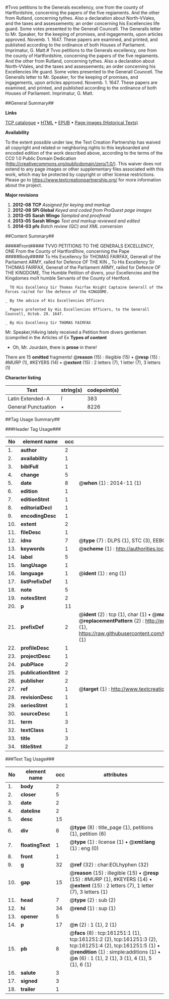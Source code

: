 #Tvvo petitions to the Generals excellency, one from the county of Hartfordshire, concerning the papers of the five regiaments. And the other from Rutland, concerning tythes. Also a declaration about North-VVales, and the taxes and assessements; an order concerning his Excellencies life guard. Some votes presented to the Generall Councell. The Generalls letter to Mr. Speaker, for the keeping of promises, and ingagements, upon articles approved. Novemb. 1. 1647. These papers are examined, and printed, and published according to the ordinance of both Houses of Parliament. Imprimatur, G. Matt.#
Tvvo petitions to the Generals excellency, one from the county of Hartfordshire, concerning the papers of the five regiaments. And the other from Rutland, concerning tythes. Also a declaration about North-VVales, and the taxes and assessements; an order concerning his Excellencies life guard. Some votes presented to the Generall Councell. The Generalls letter to Mr. Speaker, for the keeping of promises, and ingagements, upon articles approved. Novemb. 1. 1647. These papers are examined, and printed, and published according to the ordinance of both Houses of Parliament. Imprimatur, G. Matt.

##General Summary##

**Links**

[TCP catalogue](http://www.ota.ox.ac.uk/tcp/)  • 
[HTML](http://tei.it.ox.ac.uk/tcp/Texts-HTML/free/A95/A95478.html)  • 
[EPUB](http://tei.it.ox.ac.uk/tcp/Texts-EPUB/free/A95/A95478.epub) • 
[Page images (Historical Texts)](https://historicaltexts.jisc.ac.uk/eebo-99863692e)

**Availability**

To the extent possible under law, the Text Creation Partnership has waived all copyright and related or neighboring rights to this keyboarded and encoded edition of the work described above, according to the terms of the CC0 1.0 Public Domain Dedication (http://creativecommons.org/publicdomain/zero/1.0/). This waiver does not extend to any page images or other supplementary files associated with this work, which may be protected by copyright or other license restrictions. Please go to https://www.textcreationpartnership.org/ for more information about the project.

**Major revisions**

1. __2012-08__ __TCP__ *Assigned for keying and markup*
1. __2012-08__ __SPi Global__ *Keyed and coded from ProQuest page images*
1. __2013-05__ __Sarah Wingo__ *Sampled and proofread*
1. __2013-05__ __Sarah Wingo__ *Text and markup reviewed and edited*
1. __2014-03__ __pfs__ *Batch review (QC) and XML conversion*

##Content Summary##

#####Front#####
TVVO PETITIONS TO THE GENERALS EXCELLENCY, ONE From the County of Hartfordſhire, concerning the Pape
#####Body#####
To His Excellency Sir THOMAS FAIRFAX, Generall of the Parliament ARMY, raiſed for Defence OF THE KIN
    _ To His Excellency Sir THOMAS FAIRFAX, Generall of the Parliament ARMY, raiſed for Defence OF THE KINGDOME, The Humble Petition of divers, your Excellencies and the Kingdomes moſt humble Servants of the County of Hertford.

    _ TO His Excellency Sir Thomas Fairfax Knight Captaine Generall of the Forces raiſed for the defence of the KINGDOME.

    _ By the advice of His Excellencies Officers

    _ Papers preſented by His Excellencies Officers, to the Generall Councell, Octob. 29. 1647.

    _ By His Excellency Sir THOMAS FAIRFAX
Mr. Speaker,HAving lately received a Petition from divers gentlemen (compriſed in the Articles of Ex
**Types of content**

  * Oh, Mr. Jourdain, there is **prose** in there!

There are 15 **omitted** fragments! 
 @__reason__ (15) : illegible (15)  •  @__resp__ (15) : #MURP (1), #KEYERS (14)  •  @__extent__ (15) : 2 letters (7), 1 letter (7), 3 letters (1)

**Character listing**


|Text|string(s)|codepoint(s)|
|---|---|---|
|Latin Extended-A|ſ|383|
|General Punctuation|•|8226|

##Tag Usage Summary##

###Header Tag Usage###

|No|element name|occ|attributes|
|---|---|---|---|
|1.|__author__|2||
|2.|__availability__|1||
|3.|__biblFull__|1||
|4.|__change__|5||
|5.|__date__|8| @__when__ (1) : 2014-11 (1)|
|6.|__edition__|1||
|7.|__editionStmt__|1||
|8.|__editorialDecl__|1||
|9.|__encodingDesc__|1||
|10.|__extent__|2||
|11.|__fileDesc__|1||
|12.|__idno__|7| @__type__ (7) : DLPS (1), STC (3), EEBO-CITATION (1), PROQUEST (1), VID (1)|
|13.|__keywords__|1| @__scheme__ (1) : http://authorities.loc.gov/ (1)|
|14.|__label__|5||
|15.|__langUsage__|1||
|16.|__language__|1| @__ident__ (1) : eng (1)|
|17.|__listPrefixDef__|1||
|18.|__note__|5||
|19.|__notesStmt__|2||
|20.|__p__|11||
|21.|__prefixDef__|2| @__ident__ (2) : tcp (1), char (1)  •  @__matchPattern__ (2) : ([0-9\-]+):([0-9IVX]+) (1), (.+) (1)  •  @__replacementPattern__ (2) : http://eebo.chadwyck.com/downloadtiff?vid=$1&page=$2 (1), https://raw.githubusercontent.com/textcreationpartnership/Texts/master/tcpchars.xml#$1 (1)|
|22.|__profileDesc__|1||
|23.|__projectDesc__|1||
|24.|__pubPlace__|2||
|25.|__publicationStmt__|2||
|26.|__publisher__|2||
|27.|__ref__|1| @__target__ (1) : http://www.textcreationpartnership.org/docs/. (1)|
|28.|__revisionDesc__|1||
|29.|__seriesStmt__|1||
|30.|__sourceDesc__|1||
|31.|__term__|3||
|32.|__textClass__|1||
|33.|__title__|3||
|34.|__titleStmt__|2||


###Text Tag Usage###

|No|element name|occ|attributes|
|---|---|---|---|
|1.|__body__|2||
|2.|__closer__|5||
|3.|__date__|2||
|4.|__dateline__|2||
|5.|__desc__|15||
|6.|__div__|8| @__type__ (8) : title_page (1), petitions (1), petition (6)|
|7.|__floatingText__|1| @__type__ (1) : license (1)  •  @__xml:lang__ (1) : eng (0)|
|8.|__front__|1||
|9.|__g__|32| @__ref__ (32) : char:EOLhyphen (32)|
|10.|__gap__|15| @__reason__ (15) : illegible (15)  •  @__resp__ (15) : #MURP (1), #KEYERS (14)  •  @__extent__ (15) : 2 letters (7), 1 letter (7), 3 letters (1)|
|11.|__head__|7| @__type__ (2) : sub (2)|
|12.|__hi__|34| @__rend__ (1) : sup (1)|
|13.|__opener__|5||
|14.|__p__|17| @__n__ (2) : 1 (1), 2 (1)|
|15.|__pb__|8| @__facs__ (8) : tcp:161251:1 (1), tcp:161251:2 (2), tcp:161251:3 (2), tcp:161251:4 (2), tcp:161251:5 (1)  •  @__rendition__ (1) : simple:additions (1)  •  @__n__ (6) : 1 (1), 2 (1), 3 (1), 4 (1), 5 (1), 6 (1)|
|16.|__salute__|3||
|17.|__signed__|3||
|18.|__trailer__|1||
